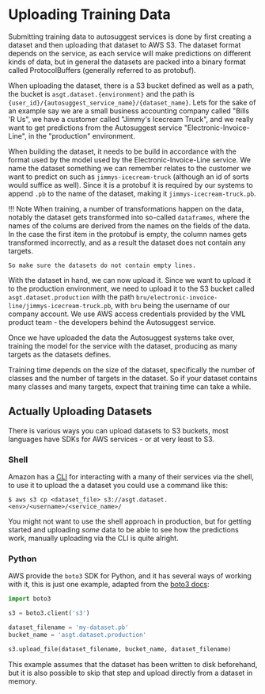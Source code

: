 # Uploading Training Data

Submitting training data to autosuggest services is done by first creating a dataset and then uploading that dataset to AWS S3.
The dataset format depends on the service, as each service will make predictions on different kinds of data, but in general the datasets are packed into a binary format called ProtocolBuffers (generally referred to as protobuf).

When uploading the dataset, there is a S3 bucket defined as well as a path, the bucket is `asgt.dataset.{environment}` and the path is `{user_id}/{autosuggest_service_name}/{dataset_name}`.
Lets for the sake of an example say we are a small business accounting company called "Bills 'R Us", we have a customer called "Jimmy's Icecream Truck", and we really want to get predictions from the Autosuggest service "Electronic-Invoice-Line", in the "production" environment.

When building the dataset, it needs to be build in accordance with the format used by the model used by the Electronic-Invoice-Line service. We name the dataset something we can remember relates to the customer we want to predict on such as `jimmys-icecream-truck` (although an id of sorts would suffice as well). Since it is a protobuf it is required by our systems to append `.pb` to the name of the dataset, making it `jimmys-icecream-truck.pb`.

!!! Note
    When training, a number of transformations happen on the data, notably the dataset gets transformed into so-called `dataframes`, where the names of the colums are derived from the names on the fields of the data. In the case the first item in the protobuf is empty, the column names gets transformed incorrectly, and as a result the dataset does not contain any targets.

    So make sure the datasets do not contain empty lines.

With the dataset in hand, we can now upload it. Since we want to upload it to the production environment, we need to upload it to the S3 bucket called `asgt.dataset.production` with the path `bru/electronic-invoice-line/jimmys-icecream-truck.pb`, with `bru` being the username of our company account.
We use AWS access credentials provided by the VML product team - the developers behind the Autosuggest service.

Once we have uploaded the data the Autosuggest systems take over, training the model for the service with the dataset, producing as many targets as the datasets defines.

Training time depends on the size of the dataset, specifically the number of classes and the number of targets in the dataset. So if your dataset contains many classes and many targets, expect that training time can take a while.

Actually Uploading Datasets
---------------------------

There is various ways you can upload datasets to S3 buckets, most languages have SDKs for AWS services - or at very least to S3.

### Shell

Amazon has a [CLI](https://aws.amazon.com/cli/) for interacting with a many of their services via the shell, to use it to upload the a dataset you could use a command like this:

```shell
$ aws s3 cp <dataset_file> s3://asgt.dataset.<env>/<username>/<service_name>/
```

You might not want to use the shell approach in production, but for getting started and uploading _some_ data to be able to see how the predictions work, manually uploading via the CLI is quite alright.

### Python

AWS provide the `boto3` SDK for Python, and it has several ways of working with it, this is just one example, adapted from the [boto3 docs](https://boto3.readthedocs.io/en/latest/guide/s3-example-creating-buckets.html#upload-a-file-to-an-amazon-s3-bucket):

```python
import boto3

s3 = boto3.client('s3')

dataset_filename = 'my-dataset.pb'
bucket_name = 'asgt.dataset.production'

s3.upload_file(dataset_filename, bucket_name, dataset_filename)
```

This example assumes that the dataset has been written to disk beforehand, but it is also possible to skip that step and upload directly from a dataset in memory.
